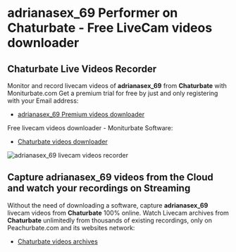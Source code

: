 # adrianasex_69 Performer on Chaturbate - Free LiveCam videos downloader

## Chaturbate Live Videos Recorder

Monitor and record livecam videos of **adrianasex_69** from **Chaturbate** with Moniturbate.com
Get a premium trial for free by just and only registering with your Email address:
* [adrianasex_69 Premium videos downloader](https://moniturbate.com/request-demo-licence-key.html)

Free livecam videos downloader - Moniturbate Software:
* [Chaturbate videos downloader](https://moniturbate.com/moniturbate-download-software.html)

![adrianasex_69 livecam videos recorder](https://peachurnet.com/templates/moniturbate-software.png)


## Capture adrianasex_69 videos from the Cloud and watch your recordings on Streaming

Without the need of downloading a software, capture **adrianasex_69** livecam videos from **Chaturbate** 100% online.
Watch Livecam archives from **Chaturbate** unlimitedly from thousands of existing recordings, only on Peachurbate.com and its websites network:
* [Chaturbate videos archives](https://peachurnet.com/)